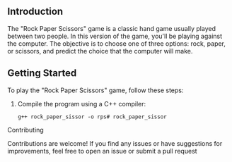 ## Introduction

The "Rock Paper Scissors" game is a classic hand game usually played between two people. In this version of the game, you'll be playing against the computer. The objective is to choose one of three options: rock, paper, or scissors, and predict the choice that the computer will make.

## Getting Started

To play the "Rock Paper Scissors" game, follow these steps:

1. Compile the program using a C++ compiler:
   ```shell
   g++ rock_paper_sissor -o rps# rock_paper_sissor

Contributing

Contributions are welcome! If you find any issues or have suggestions for improvements, feel free to open an issue or submit a pull request
